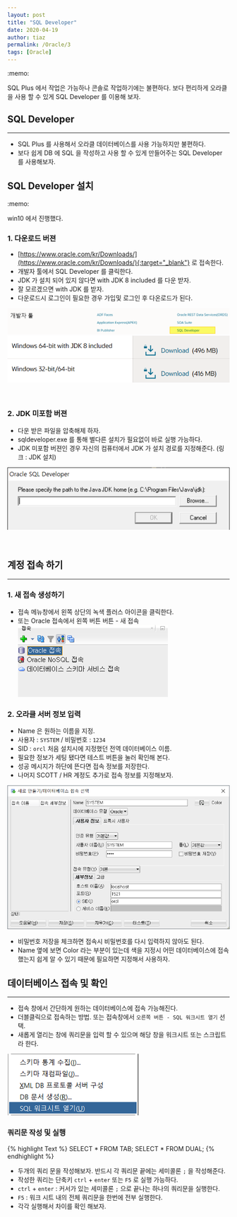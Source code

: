 ```yaml
---
layout: post
title: "SQL Developer"
date: 2020-04-19
author: tiaz
permalink: /Oracle/3
tags: [Oracle]
---
```

<div class="callout">:memo: 
<p>
SQL Plus 에서 작업은 가능하나 콘솔로 작업하기에는 불편하다. 
보다 편리하게 오라클을 사용 할 수 있게 SQL Developer 를 이용해 보자.
</p>
</div>

## SQL Developer
---
- SQL Plus 를 사용해서 오라클 데이터베이스를 사용 가능하지만 불편하다.
- 보다 쉽게 DB 에 SQL 을 작성하고 사용 할 수 있게 만들어주는 SQL Developer 를 사용해보자.

## SQL Developer 설치
<div class="callout">:memo: 
    <p>win10 에서 진행했다.</p>
</div>

### 1. 다운로드 버젼
- [https://www.oracle.com/kr/Downloads/](https://www.oracle.com/kr/Downloads/){:target="_blank"}  로 접속한다.
- 개발자 툴에서 SQL Developer 를 클릭한다.
- JDK 가 설치 되어 있지 않다면 with JDK 8 included 를 다운 받자.
- 잘 모르겠으면 with JDK 를 받자.
- 다운로드시 로그인이 필요한 경우 가입및 로그인 후 다온로드가 된다.

!["SQL Developer"](/assets/img/content/Oracle/Oracle-14.png)
!["SQL Developer"](/assets/img/content/Oracle/Oracle-15.png)

<br/>

### 2. JDK 미포함 버젼
- 다운 받은 파일을 압축해제 하자.
- sqldeveloper.exe 를 통해 별다른 설치가 필요없이 바로 실행 가능하다.
- JDK 미포함 버젼인 경우 자신의 컴퓨터에서 JDK 가 설치 경로를 지정해준다. (링크 : JDK 설치)

!["SQL Developer"](/assets/img/content/Oracle/Oracle-16.png)

<br/>

## 계정 접속 하기
---
### 1. 새 접속 생성하기
- 접속 메뉴창에서 왼쪽 상단의 녹색 플러스 아이콘을 클릭한다.
- 또는 Oracle 접속에서 왼쪽 버튼 버튼 - 새 접속
!["SQL Developer"](/assets/img/content/Oracle/Oracle-17.png)


### 2. 오라클 서버 정보 입력
- Name 은 원하는 이름을 지정.
- 사용자 :  `SYSTEM`  /  비밀번호 : `1234`
- SID : `orcl` 처음 설치시에 지정했던 전역 데이터베이스 이름.
- 필요한 정보가 세팅 됐다면 테스트 버튼을 눌러 확인해 본다.
- 성공 메시지가 하단에 뜬다면 접속 정보를 저장한다.
- 나머지 SCOTT / HR 계정도 추가로 접속 정보를 지정해보자.

!["SQL Developer"](/assets/img/content/Oracle/Oracle-18.png)

- 비밀번호 저장을 체크하면 접속시 비밀번호를 다시 입력하지 않아도 된다.
- Name 옆에 보면 Color 라는 부분이 있는데 색을 지정시 어떤 데이터베이스에 접속했는지 쉽게 알 수 있기 때문에 필요하면 지정해서 사용하자.

## 데이터베이스 접속 및 확인
---
- 접속 창에서 간단하게 원하는 데이터베이스에 접속 가능해진다.
- 더블클릭으로 접속하는 방법. 또는 접속창에서 `오른쪽 버튼 - SQL 워크시트 열기` 선택.
- 새롭게 열리는 창에 쿼리문을 입력 할 수 있으며 해당 창을 워크시트 또는 스크립트라 한다.

!["SQL Developer"](/assets/img/content/Oracle/Oracle-20.png)

### 쿼리문 작성 및 실행
{% highlight Text %}
    SELECT * FROM TAB;
    SELECT * FROM DUAL;
{% endhighlight %}

- 두개의 쿼리 문을 작성해보자. 반드시 각 쿼리문 끝에는 세미콜론 `;` 을 작성해준다.
- 작성한 쿼리는 단축키 `ctrl` + `enter` 또는 `F5` 로 실행 가능하다.
- `ctrl` + `enter`  : 커서가 있는 세미콜론 `;` 으로 끝나는 하나의 쿼리문을 실행한다.
- `F5`  : 워크 시트 내의 전체 쿼리문을 한번에 전부 실행한다.
- 각각 실행해서 차이를 확인 해보자.